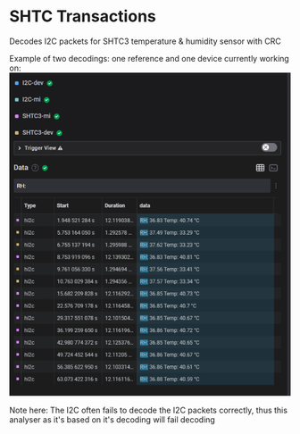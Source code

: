 
  # SHTC Transactions

Decodes I2C packets for SHTC3 temperature & humidity sensor with CRC

Example of two decodings: one reference and one device currently working on:
![example](example.png)

Note here: The I2C often fails to decode the I2C packets correctly, thus this analyser as it's based on it's decoding will fail decoding